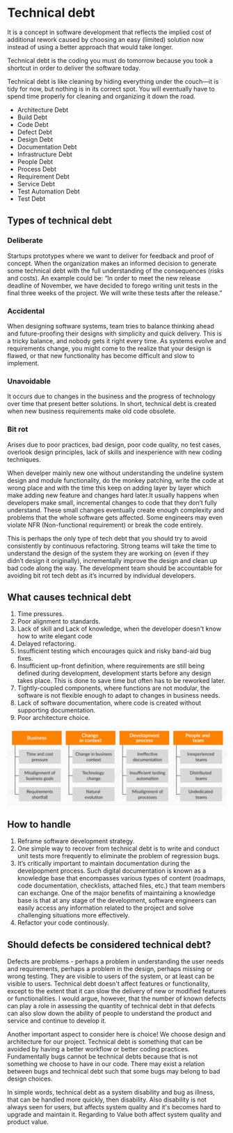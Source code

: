 # Technical debt

It is a concept in software development that reflects the implied cost of additional rework caused by choosing an easy (limited) solution now instead of using a better approach that would take longer.

Technical debt is the coding you must do tomorrow because you took a shortcut in order to deliver the software today.

Technical debt is like cleaning by hiding everything under the couch—it is tidy for now, but nothing is in its correct spot. You will eventually have to spend time properly for cleaning and organizing it down the road.

- Architecture Debt
- Build Debt
- Code Debt
- Defect Debt
- Design Debt
- Documentation Debt
- Infrastructure Debt
- People Debt
- Process Debt
- Requirement Debt
- Service Debt
- Test Automation Debt
- Test Debt

## Types of technical debt

### Deliberate

Startups prototypes where we want to deliver for feedback and proof of concept. When the organization makes an informed decision to generate some technical debt with the full understanding of the consequences (risks and costs). An example could be: “In order to meet the new release deadline of November, we have decided to forego writing unit tests in the final three weeks of the project. We will write these tests after the release.”

### Accidental

When designing software systems, team tries to balance thinking ahead and future-proofing their designs with simplicity and quick delivery. This is a tricky balance, and nobody gets it right every time. As systems evolve and requirements change, you might come to the realize that your design is flawed, or that new functionality has become difficult and slow to implement.

### Unavoidable

It occurs due to changes in the business and the progress of technology over time that present better solutions. In short, technical debt is created when new business requirements make old code obsolete.

### Bit rot

Arises due to poor practices, bad design, poor code quality, no test cases, overlook design principles, lack of skills and inexperience with new coding techniques.

When develper mainly new one without understanding the undeline system design and module functionality, do the monkey patching, write the code at wrong place and with the time this keep on adding layer by layer which make adding new feature and changes hard later.It usually happens when developers make small, incremental changes to code that they don’t fully understand. These small changes eventually create enough complexity and problems that the whole software gets affected. Some engineers may even violate NFR (Non-functional requirement) or break the code entirely.

This is perhaps the only type of tech debt that you should try to avoid consistently by continuous refactoring. Strong teams will take the time to understand the design of the system they are working on (even if they didn’t design it originally), incrementally improve the design and clean up bad code along the way. The development team should be accountable for avoiding bit rot tech debt as it’s incurred by individual developers.

## What causes technical debt

1. Time pressures.
2. Poor alignment to standards.
3. Lack of skill and Lack of knowledge, when the developer doesn't know how to write elegant code
4. Delayed refactoring.
5. Insufficient testing which encourages quick and risky band-aid bug fixes.
6. Insufficient up-front definition, where requirements are still being defined during development, development starts before any design takes place. This is done to save time but often has to be reworked later.
7. Tightly-coupled components, where functions are not modular, the software is not flexible enough to adapt to changes in business needs.
8. Lack of software documentation, where code is created without supporting documentation.
9. Poor architecture choice.

![](assets/td-1.png)

## How to handle

1. Reframe software development strategy.
2. One simple way to recover from technical debt is to write and conduct unit tests more frequently to eliminate the problem of regression bugs.
3. It’s critically important to maintain documentation during the develpopment process. Such digital documentation is known as a knowledge base that encompasses various types of content (roadmaps, code documentation, checklists, attached files, etc.) that team members can exchange. One of the major benefits of maintaining a knowledge base is that at any stage of the development, software engineers can easily access any information related to the project and solve challenging situations more effectively.
4. Refactor your code continously.

## Should defects be considered technical debt?

Defects are problems - perhaps a problem in understanding the user needs and requirements, perhaps a problem in the design, perhaps missing or wrong testing. They are visible to users of the system, or at least can be visible to users. Technical debt doesn't affect features or functionality, except to the extent that it can slow the delivery of new or modified features or functionalities. I would argue, however, that the number of known defects can play a role in assessing the quantity of technical debt in that defects can also slow down the ability of people to understand the product and service and continue to develop it.

Another important aspect to consider here is choice! We choose design and architecture for our project. Technical debt is something that can be avoided by having a better workflow or better coding practices. Fundamentally bugs cannot be technical debts because that is not something we choose to have in our code. There may exist a relation between bugs and technical debt such that some bugs may belong to bad design choices.

In simple words, technical debt as a system disability and bug as illness, that can be handled more quickly, then disability.  Also disability is not always seen for users, but affects system quality and it's becomes hard to upgrade and maintain it.  Regarding to Value both affect system quality and product value.
